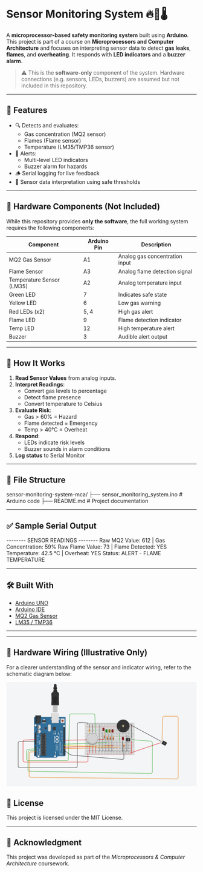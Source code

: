 # Sensor Monitoring System 🔥🧪🌡️

A **microprocessor-based safety monitoring system** built using **Arduino**. This project is part of a course on **Microprocessors and Computer Architecture** and focuses on interpreting sensor data to detect **gas leaks**, **flames**, and **overheating**. It responds with **LED indicators** and a **buzzer alarm**.

> ⚠️ This is the **software-only** component of the system. Hardware connections (e.g. sensors, LEDs, buzzers) are assumed but not included in this repository.

---

## 📌 Features

- 🔍 Detects and evaluates:
  - Gas concentration (MQ2 sensor)
  - Flames (Flame sensor)
  - Temperature (LM35/TMP36 sensor)
- 🚨 Alerts:
  - Multi-level LED indicators
  - Buzzer alarm for hazards
- 🪵 Serial logging for live feedback
- 🧠 Sensor data interpretation using safe thresholds

---

## 🧰 Hardware Components (Not Included)

While this repository provides **only the software**, the full working system requires the following components:

| Component         | Arduino Pin | Description                      |
|------------------|-------------|----------------------------------|
| MQ2 Gas Sensor   | A1          | Analog gas concentration input  |
| Flame Sensor     | A3          | Analog flame detection signal   |
| Temperature Sensor (LM35) | A2 | Analog temperature input       |
| Green LED        | 7           | Indicates safe state            |
| Yellow LED       | 6           | Low gas warning                 |
| Red LEDs (x2)    | 5, 4        | High gas alert                  |
| Flame LED        | 9           | Flame detection indicator       |
| Temp LED         | 12          | High temperature alert          |
| Buzzer           | 3           | Audible alert output            |

---

## 🚀 How It Works

1. **Read Sensor Values** from analog inputs.
2. **Interpret Readings**:
   - Convert gas levels to percentage
   - Detect flame presence
   - Convert temperature to Celsius
3. **Evaluate Risk**:
   - Gas > 60% = Hazard
   - Flame detected = Emergency
   - Temp > 40°C = Overheat
4. **Respond**:
   - LEDs indicate risk levels
   - Buzzer sounds in alarm conditions
5. **Log status** to Serial Monitor

---

## 📂 File Structure

sensor-monitoring-system-mca/
├── sensor_monitoring_system.ino # Arduino code
├── README.md # Project documentation

---

## ✅ Sample Serial Output

-------- SENSOR READINGS --------
Raw MQ2 Value: 612 | Gas Concentration: 59%
Raw Flame Value: 73 | Flame Detected: YES
Temperature: 42.5 °C | Overheat: YES
Status: ALERT - FLAME TEMPERATURE

---

## 🛠️ Built With

- [Arduino UNO](https://www.arduino.cc/)
- [Arduino IDE](https://www.arduino.cc/en/software)
- [MQ2 Gas Sensor](https://components101.com/sensors/mq2-gas-sensor)
- [LM35 / TMP36](https://components101.com/sensors/lm35-temperature-sensor)

---

---

## 🔌 Hardware Wiring (Illustrative Only)

For a clearer understanding of the sensor and indicator wiring, refer to the schematic diagram below:

![Hardware Circuit Diagram](circuit_diagram.png)


## 📜 License

This project is licensed under the MIT License.

---

## 🤝 Acknowledgment

This project was developed as part of the *Microprocessors & Computer Architecture* coursework.
